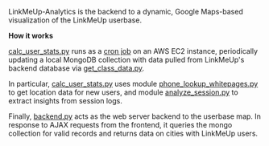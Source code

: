 LinkMeUp-Analytics is the backend to a dynamic, Google Maps-based visualization of the LinkMeUp userbase.

**How it works**

[calc\_user\_stats.py](https://github.com/SamvitJ/LinkMeUp-Analytics/blob/master/calc_user_stats.py) runs as a [cron job](https://github.com/SamvitJ/LinkMeUp-Analytics/blob/master/crontab) on an AWS EC2 instance, periodically updating a local MongoDB collection with data pulled from LinkMeUp's backend database via [get\_class\_data.py](https://github.com/SamvitJ/LinkMeUp-Analytics/blob/master/Data%20Requests/get_class_data.py).

In particular, [calc\_user\_stats.py](https://github.com/SamvitJ/LinkMeUp-Analytics/blob/master/calc_user_stats.py) uses module [phone\_lookup\_whitepages.py](https://github.com/SamvitJ/LinkMeUp-Analytics/blob/master/Phone%20Number%20Lookup/phone_lookup_whitepages.py) to get location data for new users, and module [analyze\_session.py](https://github.com/SamvitJ/LinkMeUp-Analytics/blob/master/analyze_session.py) to extract insights from session logs.

Finally, [backend.py](https://github.com/SamvitJ/LinkMeUp-Analytics/blob/master/Web%20Backend/backend.py) acts as the web server backend to the userbase map. In response to AJAX requests from the frontend, it queries the mongo collection for valid records and returns data on cities with LinkMeUp users.
